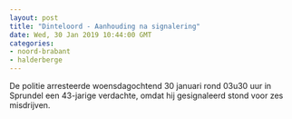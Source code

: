 ```yaml
---
layout: post
title: "Dinteloord - Aanhouding na signalering"
date: Wed, 30 Jan 2019 10:44:00 GMT
categories: 
- noord-brabant 
- halderberge 
---
```


De politie arresteerde woensdagochtend 30 januari rond 03u30 uur in Sprundel een 43-jarige verdachte, omdat hij gesignaleerd stond voor zes misdrijven.
